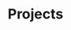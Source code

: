 ---
title: Projects
layout: Card
items:
  - text: vitepress-theme-me
    link: https://github.com/zhou-tao/vitepress-theme-me
    description: vitepress theme for personal website
    icon: <svg xmlns="http://www.w3.org/2000/svg" width="1em" height="1em" viewBox="0 0 24 24"><path fill="currentColor" d="M16.5 3C19.538 3 22 5.5 22 9c0 7-7.5 11-10 12.5c-1.977-1.186-7.083-3.937-9.131-8.499L1 13v-2h1.21A9.552 9.552 0 0 1 2 9c0-3.5 2.5-6 5.5-6C9.36 3 11 4 12 5c1-1 2.64-2 4.5-2Zm0 2c-1.076 0-2.24.57-3.086 1.414L12 7.828l-1.414-1.414C9.74 5.57 8.576 5 7.5 5C5.56 5 4 6.657 4 9c0 .685.09 1.352.267 2h2.167L8.5 7.556l3 5L12.434 11H17v2h-3.434L11.5 16.444l-3-5L7.566 13H5.108c.79 1.374 1.985 2.668 3.537 3.903c.745.593 1.54 1.146 2.421 1.7c.299.189.595.37.934.572c.339-.202.635-.383.934-.571a26.752 26.752 0 0 0 2.42-1.701C18.335 14.533 20 11.943 20 9c0-2.36-1.537-4-3.5-4Z"/></svg>

  - text: vue-power-admin
    link: https://github.com/zhou-tao/vue-power-admin
    description: powerful admin based on vue3

  - text: vite-plugin-env-parser
    link: https://github.com/zhou-tao/vite-plugin-env-parser
    description: vite plugin for env type parse

  - text: nvm
    link: /posts/nvm

  - text: node-sass安装
    link: /posts/node-sass

  - text: 搭建NPM私库
    link: /posts/npm-private-repo

  - text: 链接文件系统
    link: /posts/linked-file-system

  - text: 冒泡排序及优化
    link: /posts/bubble-sort

  - text: 链表排序
    link: /posts/linked-list-sort

  - text: 构造树
    link: /posts/create-tree

  - text: Markdown简历
    link: /posts/resume
---